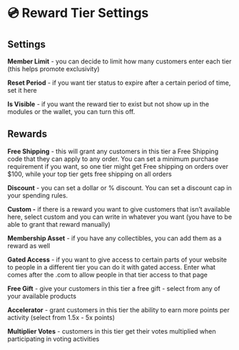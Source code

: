 # 💿 Reward Tier Settings

## **Settings**

**Member Limit** - you can decide to limit how many customers enter each tier (this helps promote exclusivity)

**Reset Period** - if you want tier status to expire after a certain period of time, set it here

**Is Visible** - if you want the reward tier to exist but not show up in the modules or the wallet, you can turn this off.

## **Rewards**

**Free Shipping** - this will grant any customers in this tier a Free Shipping code that they can apply to any order. You can set a minimum purchase requirement if you want, so one tier might get Free shipping on orders over $100, while your top tier gets free shipping on all orders

**Discount** - you can set a dollar or % discount. You can set a discount cap in your spending rules.

**Custom -** if there is a reward you want to give customers that isn’t available here, select custom and you can write in whatever you want (you have to be able to grant that reward manually)

**Membership Asset** - if you have any collectibles, you can add them as a reward as well

**Gated Access** - if you want to give access to certain parts of your website to people in a different tier you can do it with gated access. Enter what comes after the .com to allow people in that tier access to that page

**Free Gift** - give your customers in this tier a free gift - select from any of your available products

**Accelerator** - grant customers in this tier the ability to earn more points per activity (select from 1.5x - 5x points)

**Multiplier Votes** - customers in this tier get their votes multiplied when participating in voting activities
